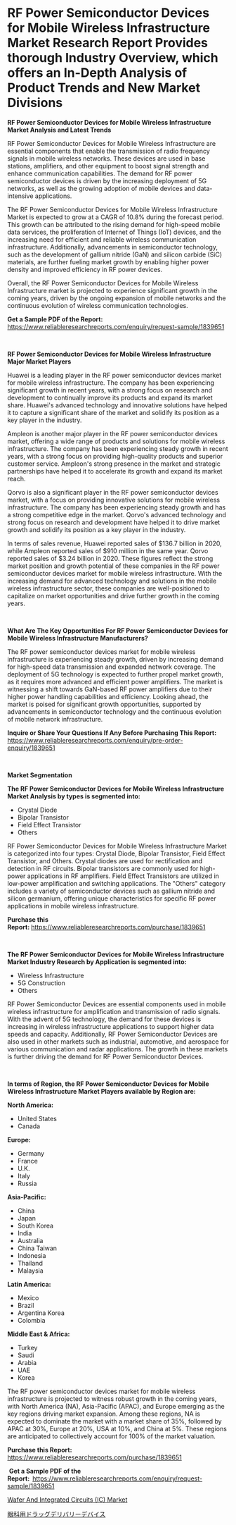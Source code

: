 <p><h1>RF Power Semiconductor Devices for Mobile Wireless Infrastructure Market Research Report Provides thorough Industry Overview, which offers an In-Depth Analysis of Product Trends and New Market Divisions</h1></p><p><strong>RF Power Semiconductor Devices for Mobile Wireless Infrastructure Market Analysis and Latest Trends</strong></p>
<p><p>RF Power Semiconductor Devices for Mobile Wireless Infrastructure are essential components that enable the transmission of radio frequency signals in mobile wireless networks. These devices are used in base stations, amplifiers, and other equipment to boost signal strength and enhance communication capabilities. The demand for RF power semiconductor devices is driven by the increasing deployment of 5G networks, as well as the growing adoption of mobile devices and data-intensive applications.</p><p>The RF Power Semiconductor Devices for Mobile Wireless Infrastructure Market is expected to grow at a CAGR of 10.8% during the forecast period. This growth can be attributed to the rising demand for high-speed mobile data services, the proliferation of Internet of Things (IoT) devices, and the increasing need for efficient and reliable wireless communication infrastructure. Additionally, advancements in semiconductor technology, such as the development of gallium nitride (GaN) and silicon carbide (SiC) materials, are further fueling market growth by enabling higher power density and improved efficiency in RF power devices.</p><p>Overall, the RF Power Semiconductor Devices for Mobile Wireless Infrastructure market is projected to experience significant growth in the coming years, driven by the ongoing expansion of mobile networks and the continuous evolution of wireless communication technologies.</p></p>
<p><strong>Get a Sample PDF of the Report:&nbsp;</strong> <a href="https://www.reliableresearchreports.com/enquiry/request-sample/1839651">https://www.reliableresearchreports.com/enquiry/request-sample/1839651</a></p>
<p>&nbsp;</p>
<p><strong>RF Power Semiconductor Devices for Mobile Wireless Infrastructure Major Market Players</strong></p>
<p><p>Huawei is a leading player in the RF power semiconductor devices market for mobile wireless infrastructure. The company has been experiencing significant growth in recent years, with a strong focus on research and development to continually improve its products and expand its market share. Huawei's advanced technology and innovative solutions have helped it to capture a significant share of the market and solidify its position as a key player in the industry.</p><p>Ampleon is another major player in the RF power semiconductor devices market, offering a wide range of products and solutions for mobile wireless infrastructure. The company has been experiencing steady growth in recent years, with a strong focus on providing high-quality products and superior customer service. Ampleon's strong presence in the market and strategic partnerships have helped it to accelerate its growth and expand its market reach.</p><p>Qorvo is also a significant player in the RF power semiconductor devices market, with a focus on providing innovative solutions for mobile wireless infrastructure. The company has been experiencing steady growth and has a strong competitive edge in the market. Qorvo's advanced technology and strong focus on research and development have helped it to drive market growth and solidify its position as a key player in the industry.</p><p>In terms of sales revenue, Huawei reported sales of $136.7 billion in 2020, while Ampleon reported sales of $910 million in the same year. Qorvo reported sales of $3.24 billion in 2020. These figures reflect the strong market position and growth potential of these companies in the RF power semiconductor devices market for mobile wireless infrastructure. With the increasing demand for advanced technology and solutions in the mobile wireless infrastructure sector, these companies are well-positioned to capitalize on market opportunities and drive further growth in the coming years.</p></p>
<p>&nbsp;</p>
<p><strong>What Are The Key Opportunities For RF Power Semiconductor Devices for Mobile Wireless Infrastructure Manufacturers?</strong></p>
<p><p>The RF power semiconductor devices market for mobile wireless infrastructure is experiencing steady growth, driven by increasing demand for high-speed data transmission and expanded network coverage. The deployment of 5G technology is expected to further propel market growth, as it requires more advanced and efficient power amplifiers. The market is witnessing a shift towards GaN-based RF power amplifiers due to their higher power handling capabilities and efficiency. Looking ahead, the market is poised for significant growth opportunities, supported by advancements in semiconductor technology and the continuous evolution of mobile network infrastructure.</p></p>
<p><strong>Inquire or Share Your Questions If Any Before Purchasing This Report:</strong> <a href="https://www.reliableresearchreports.com/enquiry/pre-order-enquiry/1839651">https://www.reliableresearchreports.com/enquiry/pre-order-enquiry/1839651</a></p>
<p>&nbsp;</p>
<p><strong>Market Segmentation</strong></p>
<p><strong>The RF Power Semiconductor Devices for Mobile Wireless Infrastructure Market Analysis by types is segmented into:</strong></p>
<p><ul><li>Crystal Diode</li><li>Bipolar Transistor</li><li>Field Effect Transistor</li><li>Others</li></ul></p>
<p><p>RF Power Semiconductor Devices for Mobile Wireless Infrastructure Market is categorized into four types: Crystal Diode, Bipolar Transistor, Field Effect Transistor, and Others. Crystal diodes are used for rectification and detection in RF circuits. Bipolar transistors are commonly used for high-power applications in RF amplifiers. Field Effect Transistors are utilized in low-power amplification and switching applications. The "Others" category includes a variety of semiconductor devices such as gallium nitride and silicon germanium, offering unique characteristics for specific RF power applications in mobile wireless infrastructure.</p></p>
<p><strong>Purchase this Report:&nbsp;</strong><a href="https://www.reliableresearchreports.com/purchase/1839651">https://www.reliableresearchreports.com/purchase/1839651</a></p>
<p>&nbsp;</p>
<p><strong>The RF Power Semiconductor Devices for Mobile Wireless Infrastructure Market Industry Research by Application is segmented into:</strong></p>
<p><ul><li>Wireless Infrastructure</li><li>5G Construction</li><li>Others</li></ul></p>
<p><p>RF Power Semiconductor Devices are essential components used in mobile wireless infrastructure for amplification and transmission of radio signals. With the advent of 5G technology, the demand for these devices is increasing in wireless infrastructure applications to support higher data speeds and capacity. Additionally, RF Power Semiconductor Devices are also used in other markets such as industrial, automotive, and aerospace for various communication and radar applications. The growth in these markets is further driving the demand for RF Power Semiconductor Devices.</p></p>
<p>&nbsp;</p>
<p><strong>In terms of Region, the RF Power Semiconductor Devices for Mobile Wireless Infrastructure Market Players available by Region are:</strong></p>
<p>
    <p> <strong> North America: </strong>
        <ul>
            <li>United States</li>
            <li>Canada</li>
        </ul>
        </p> 
    <p> <strong> Europe: </strong>
        <ul>
            <li>Germany</li>
            <li>France</li>
            <li>U.K.</li>
            <li>Italy</li>
            <li>Russia</li>
        </ul>
        </p> 
    <p> <strong> Asia-Pacific: </strong>
        <ul>
            <li>China</li>
            <li>Japan</li>
            <li>South Korea</li>
            <li>India</li>
            <li>Australia</li>
            <li>China Taiwan</li>
            <li>Indonesia</li>
            <li>Thailand</li>
            <li>Malaysia</li>
        </ul>
        </p> 
    <p> <strong> Latin America: </strong>
        <ul>
            <li>Mexico</li>
            <li>Brazil</li>
            <li>Argentina Korea</li>
            <li>Colombia</li>
        </ul>
        </p> 
    <p> <strong> Middle East & Africa: </strong>
        <ul>
            <li>Turkey</li>
            <li>Saudi</li>
            <li>Arabia</li>
            <li>UAE</li>
            <li>Korea</li>
        </ul>
    </p>
    </p>
<p><p>The RF power semiconductor devices market for mobile wireless infrastructure is projected to witness robust growth in the coming years, with North America (NA), Asia-Pacific (APAC), and Europe emerging as the key regions driving market expansion. Among these regions, NA is expected to dominate the market with a market share of 35%, followed by APAC at 30%, Europe at 20%, USA at 10%, and China at 5%. These regions are anticipated to collectively account for 100% of the market valuation.</p></p>
<p><strong>Purchase this Report: </strong><a href="https://www.reliableresearchreports.com/purchase/1839651">https://www.reliableresearchreports.com/purchase/1839651</a></p>
<p>&nbsp;<strong>Get a Sample PDF of the Report:&nbsp;&nbsp;</strong><a href="https://www.reliableresearchreports.com/enquiry/request-sample/1839651">https://www.reliableresearchreports.com/enquiry/request-sample/1839651</a></p>
<p><strong></strong></p>
<p><p><a href="https://github.com/RoccoManning/Market-Research-Report-List-4/blob/main/wafer-and-integrated-circuits-ic-market.md">Wafer And Integrated Circuits (IC) Market</a></p><p><a href="https://github.com/oqxogxyvqe90775/Market-Research-Report-List-1/blob/main/572461913600.md">眼科用ドラッグデリバリーデバイス</a></p></p>